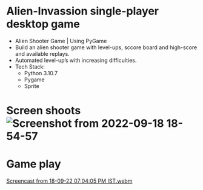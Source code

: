 # Alien-Invassion single-player desktop game 
- Alien Shooter Game | Using PyGame
- Build an alien shooter game with level-ups, sccore board and high-score and available replays.
- Automated level-up’s with increasing difficulties.
- Tech Stack: 
  - Python 3.10.7
  - Pygame
  - Sprite

# Screen shoots ![Screenshot from 2022-09-18 18-54-57](https://user-images.githubusercontent.com/88018904/190904764-2b0fdcb5-b5b7-4c5b-a46f-572209f25c6e.png)

# Game play

[Screencast from 18-09-22 07:04:05 PM IST.webm](https://user-images.githubusercontent.com/88018904/190904897-cda2c01d-ad09-44d0-ac50-efdfecfecf8a.webm)
